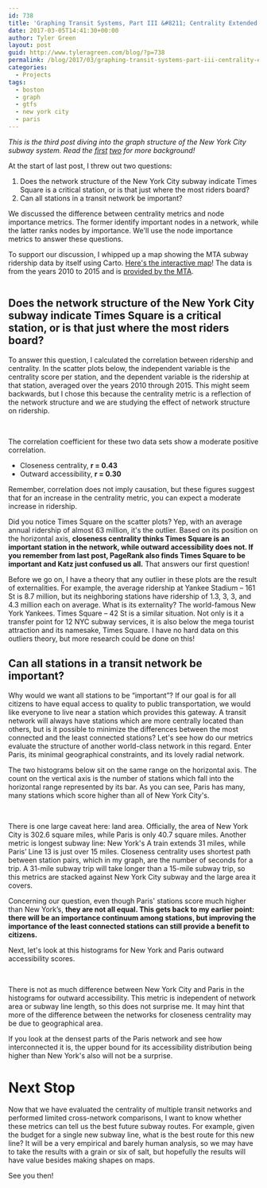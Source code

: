 ```yaml
---
id: 738
title: 'Graphing Transit Systems, Part III &#8211; Centrality Extended'
date: 2017-03-05T14:41:30+00:00
author: Tyler Green
layout: post
guid: http://www.tyleragreen.com/blog/?p=738
permalink: /blog/2017/03/graphing-transit-systems-part-iii-centrality-extended/
categories:
  - Projects
tags:
  - boston
  - graph
  - gtfs
  - new york city
  - paris
---
```

_This is the third post diving into the graph structure of the New York City subway system. Read the [first](http://www.tyleragreen.com/blog/2016/10/graphing-transit-systems/) <a href="http://www.tyleragreen.com/blog/2017/03/graphing-transit-systems-part-ii-centrality/" target="_blank">two</a> for more background!_

At the start of last post, I threw out two questions:

  1. Does the network structure of the New York City subway indicate Times Square is a critical station, or is that just where the most riders board?
  2. Can all stations in a transit network be important?

We discussed the difference between centrality metrics and node importance metrics. The former identify important nodes in a network, while the latter ranks nodes by importance. We'll use the node importance metrics to answer these questions.

To support our discussion, I whipped up a map showing the MTA subway ridership data by itself using Carto. <a href="https://tyleragreen.carto.com/viz/568a4bcc-fb87-11e6-b240-0e3ebc282e83/embed_map" target="_blank">Here's the interactive map</a>! The data is from the years 2010 to 2015 and is <a href="http://web.mta.info/nyct/facts/ridership/ridership_sub_annual.htm" target="_blank">provided by the MTA</a>.

<a href="https://tyleragreen.carto.com/viz/568a4bcc-fb87-11e6-b240-0e3ebc282e83/embed_map" target="_blank"><img class="aligncenter" src="http://i1.wp.com/www.tyleragreen.com/blog_files/2017-03-gtfs-graph-centrality/ridership.PNG?w=676" alt="" data-recalc-dims="1" /></a>

## Does the network structure of the New York City subway indicate Times Square is a critical station, or is that just where the most riders board?

To answer this question, I calculated the correlation between ridership and centrality. In the scatter plots below, the independent variable is the centrality score per station, and the dependent variable is the ridership at that station, averaged over the years 2010 through 2015. This might seem backwards, but I chose this because the centrality metric is a reflection of the network structure and we are studying the effect of network structure on ridership.

<img class="aligncenter" src="http://i1.wp.com/www.tyleragreen.com/blog_files/2017-03-gtfs-graph-centrality/closeness_scatter.png?w=676" alt="" data-recalc-dims="1" />
  
<img class="aligncenter" src="http://i1.wp.com/www.tyleragreen.com/blog_files/2017-03-gtfs-graph-centrality/accessibility_scatter.png?w=676" alt="" data-recalc-dims="1" />

The correlation coefficient for these two data sets show a moderate positive correlation.

  * Closeness centrality, **r = 0.43**
  * Outward accessibility, **r = 0.30**

Remember, correlation does not imply causation, but these figures suggest that for an increase in the centrality metric, you can expect a moderate increase in ridership.

Did you notice Times Square on the scatter plots? Yep, with an average annual ridership of almost 63 million, it's the outlier. Based on its position on the horizontal axis, **closeness centrality thinks Times Square is an important station in the network, while outward accessibility does not. If you remember from last post, PageRank also finds Times Square to be important and Katz just confused us all.** That answers our first question!

Before we go on, I have a theory that any outlier in these plots are the result of externalities. For example, the average ridership at Yankee Stadium &#8211; 161 St is 8.7 million, but its neighboring stations have ridership of 1.3, 3, 3, and 4.3 million each on average. What is its externality? The world-famous New York Yankees. Times Square &#8211; 42 St is a similar situation. Not only is it a transfer point for 12 NYC subway services, it is also below the mega tourist attraction and its namesake, Times Square. I have no hard data on this outliers theory, but more research could be done on this!

## Can all stations in a transit network be important?

Why would we want all stations to be &#8220;important&#8221;? If our goal is for all citizens to have equal access to quality to public transportation, we would like everyone to live near a station which provides this gateway. A transit network will always have stations which are more centrally located than others, but is it possible to minimize the differences between the most connected and the least connected stations? Let's see how do our metrics evaluate the structure of another world-class network in this regard. Enter Paris, its minimal geographical constraints, and its lovely radial network.

The two histograms below sit on the same range on the horizontal axis. The count on the vertical axis is the number of stations which fall into the horizontal range represented by its bar. As you can see, Paris has many, many stations which score higher than all of New York City's.

<img src="http://i1.wp.com/www.tyleragreen.com/blog_files/2017-03-gtfs-graph-centrality/nyc_closeness_histogram.png?w=676" alt="" data-recalc-dims="1" />
  
<img src="http://i2.wp.com/www.tyleragreen.com/blog_files/2017-03-gtfs-graph-centrality/paris_closeness_histogram.png?w=676" alt="" data-recalc-dims="1" />

There is one large caveat here: land area. Officially, the area of New York City is 302.6 square miles, while Paris is only 40.7 square miles. Another metric is longest subway line: New York's A train extends 31 miles, while Paris&#8217; Line 13 is just over 15 miles. Closeness centrality uses shortest path between station pairs, which in my graph, are the number of seconds for a trip. A 31-mile subway trip will take longer than a 15-mile subway trip, so this metrics are stacked against New York City subway and the large area it covers.

Concerning our question, even though Paris' stations score much higher than New York&#8217;s, **they are not all equal. This gets back to my earlier point: there will be an importance continuum among stations, but improving the importance of the least connected stations can still provide a benefit to citizens.**

Next, let's look at this histograms for New York and Paris outward accessibility scores.
  
<img src="http://i1.wp.com/www.tyleragreen.com/blog_files/2017-03-gtfs-graph-centrality/nyc_accessibility_histogram.png?w=676" alt="" data-recalc-dims="1" />
  
<img src="http://i2.wp.com/www.tyleragreen.com/blog_files/2017-03-gtfs-graph-centrality/paris_accessibility_histogram.png?w=676" alt="" data-recalc-dims="1" />

There is not as much difference between New York City and Paris in the histograms for outward accessibility. This metric is independent of network area or subway line length, so this does not surprise me. It may hint that more of the difference between the networks for closeness centrality may be due to geographical area.

If you look at the densest parts of the Paris network and see how interconnected it is, the upper bound for its accessibility distribution being higher than New York's also will not be a surprise.

# Next Stop

Now that we have evaluated the centrality of multiple transit networks and performed limited cross-network comparisons, I want to know whether these metrics can tell us the best future subway routes. For example, given the budget for a single new subway line, what is the best route for this new line? It will be a very empirical and barely human analysis, so we may have to take the results with a grain or six of salt, but hopefully the results will have value besides making shapes on maps.

See you then!
